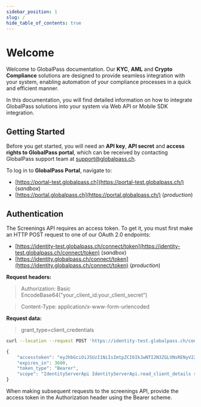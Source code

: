 ```yaml
---
sidebar_position: 1
slug: /
hide_table_of_contents: true
---
```

# Welcome

Welcome to GlobalPass documentation. Our **KYC**, **AML** and **Crypto Compliance** solutions are designed to provide seamless integration with your system, enabling automation of your compliance processes in a quick and efficient manner.

In this documentation, you will find detailed information on how to integrate GlobalPass solutions into your system via Web API or Mobile SDK integration.

## Getting Started

Before you get started, you will need an **API key**,  **API secret** and **access rights to GlobalPass portal**, which can be received by contacting GlobalPass support team at support@globalpass.ch.

To log in to **GlobalPass Portal**, navigate to:

* [https://portal-test.globalpass.ch](https://portal-test.globalpass.ch/) (*sandbox*)
* [https://portal.globalpass.ch](https://portal.globalpass.ch/) (*production*)

## Authentication

The Screenings API requires an access token. To get it, you must first make an HTTP POST request to one of our OAuth 2.0 endpoints:

* [https://identity-test.globalpass.ch/connect/token](https://identity-test.globalpass.ch/connect/token) (*sandbox*)
* [https://identity.globalpass.ch/connect/token](https://identity.globalpass.ch/connect/token) (*production*)

**Request headers:**

> Authorization: Basic EncodeBase64("your_client_id:your_client_secret")

> Content-Type: application/x-www-form-urlencoded

**Request data:**

> grant_type=client_credentials

```bash title="Example request"
curl --location --request POST 'https://identity-test.globalpass.ch/connect/token' --header 'Authorization: Basic NmY5YzY3ZGQtMzAxOC00OTlkLWFlZGUtMzg2NTlhNTQ2ODkwOktCb0lzcGplRks5bFhZU25ET1ZN' --header 'Content-Type: application/x-www-form-urlencoded' --data-urlencode 'grant_type=client_credentials'
```

```js title="Example response"
{
    "accesstoken": "eyJhbGciOiJSUzI1NiIsImtpZCI6IkJwNTI2N3ZGLVNsRENyV2ZDQ0NtYUEiLCJ0eXAiOiJhdCtqd3QifQ.eyJuYmYiOjE2NDk4MzU2NjcsImV4cCI6MTY0OTgzOTI2NywiaXNzIjoiaHR0cHM6Ly9pZGVudGl0eS10ZXN0Lmdsb2JhbHBhc3MuY2giLCJhdWQiOlsiSWRlbnRpdHlTZXJ2ZXJBcGkiLCJzY3JlZW5pbmdzIl0sImNsaWVudF9pZCI6IjZmOWM2N2RkLTMwMTgtNDk5ZC1hZWRlLTM4NjU5YTU0Njg5MCIsImNsaWVudF9uYW1lIjoiRGVtbyBDb21wYW55MzY4MjIyNzEtODYwMS00OWQwLTllZGQtZDgwNDFhOWVkY2NlIiwic2NvcGUiOlsiSWRlbnRpdHlTZXJ2ZXJBcGkiLCJJZGVudGl0eVNlcnZlckFwaS5yZWFkX2NsaWVudF9kZXRhaWxzIiwic2NyZWVuaW5ncyJdfQ.d3YiIcok2iuDNJHFmcT0hIqhhgvcQKBKQKZcWQALte6Fdct9u3iIYOFDeKHl9yIzrzcQ1dgdnPeugz58NhDO0ZatGLLFJSr7E7TiTJyzvaIyGtbqzRCPv87PPM4-NJuw1crjN0ziutTdy0ZMwHJORwt60SICoxyk0apqEiCgwMQwiL8K87LIHt8a1i-z-XCRTksCbxN8TqxmU8sik3y6R1kef80JveZ93W8mI1gUPYZ0hDPj5DbwrVxqod3VL6LyjDLOJMiCxOZZa4rKlTozER23lsadvqbeT1el7jWnCbPWbP5Lk6zKH2BMIsaNLpZUE\_PsV0n8ywQxewcAQORDJg",
    "expires_in": 3600,
    "token_type": "Bearer",
    "scope": "IdentityServerApi IdentityServerApi.read_client_details screenings"
}
```

When making subsequent requests to the screenings API, provide the access token in the Authorization header using the Bearer scheme.
